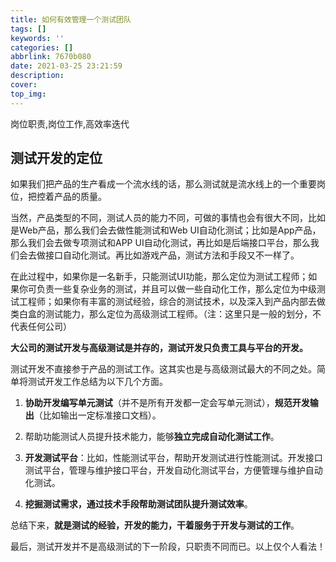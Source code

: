```yaml
---
title: 如何有效管理一个测试团队
tags: []
keywords: ''
categories: []
abbrlink: 7670b080
date: 2021-03-25 23:21:59
description:
cover:
top_img:
---
```




岗位职责,岗位工作,高效率迭代



## 测试开发的定位

如果我们把产品的生产看成一个流水线的话，那么测试就是流水线上的一个重要岗位，把控着产品的质量。

当然，产品类型的不同，测试人员的能力不同，可做的事情也会有很大不同，比如是Web产品，那么我们会去做性能测试和Web UI自动化测试；比如是App产品，那么我们会去做专项测试和APP UI自动化测试，再比如是后端接口平台，那么我们会去做接口自动化测试。再比如游戏产品，测试方法和手段又不一样了。

在此过程中，如果你是一名新手，只能测试UI功能，那么定位为测试工程师；如果你可负责一些复杂业务的测试，并且可以做一些自动化工作，那么定位为中级测试工程师；如果你有丰富的测试经验，综合的测试技术，以及深入到产品内部去做类白盒的测试能力，那么定位为高级测试工程师。（注：这里只是一般的划分，不代表任何公司）

**大公司的测试开发与高级测试是并存的，测试开发只负责工具与平台的开发。**

测试开发不直接参于产品的测试工作。这其实也是与高级测试最大的不同之处。简单将测试开发工作总结为以下几个方面。

1. **协助开发编写单元测试**（并不是所有开发都一定会写单元测试），**规范开发输出**（比如输出一定标准接口文档）。
2. 帮助功能测试人员提升技术能力，能够**独立完成自动化测试工作**。
3. **开发测试平台**：比如，性能测试平台，帮助开发测试进行性能测试。开发接口测试平台，管理与维护接口平台，开发自动化测试平台，方便管理与维护自动化测试。

4. **挖掘测试需求，通过技术手段帮助测试团队提升测试效率**。

总结下来，**就是测试的经验，开发的能力，干着服务于开发与测试的工作**。

最后，测试开发并不是高级测试的下一阶段，只职责不同而已。以上仅个人看法！

